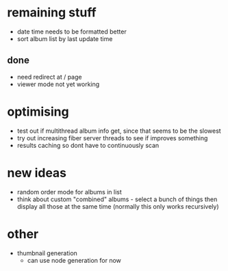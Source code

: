 # remaining stuff
- date time needs to be formatted better
- sort album list by last update time

## done
- need redirect at / page
- viewer mode not yet working

# optimising
- test out if multithread album info get, since that seems to be the slowest
- try out increasing fiber server threads to see if improves something
- results caching so dont have to continuously scan

# new ideas
- random order mode for albums in list
- think about custom "combined" albums - select a bunch of things then display all those at the same time (normally this only works recursively)

# other
- thumbnail generation
    - can use node generation for now